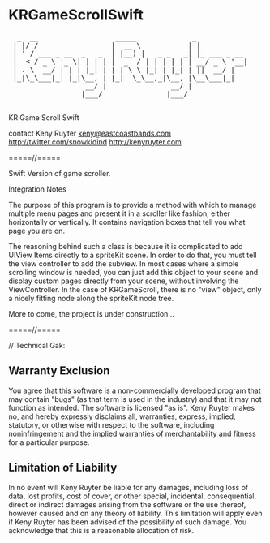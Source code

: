 # KRGameScrollSwift
<pre>
  _  __                  _____             _            
 | |/ /                 |  __ \           | |           
 | ' / ___ _ __  _   _  | |__) |   _ _   _| |_ ___ _ __ 
 |  < / _ \ '_ \| | | | |  _  / | | | | | | __/ _ \ '__|
 | . \  __/ | | | |_| | | | \ \ |_| | |_| | ||  __/ |   
 |_|\_\___|_| |_|\__, | |_|  \_\__,_|\__, |\__\___|_|   
                  __/ |               __/ |             
                 |___/               |___/              

</pre>
KR Game Scroll Swift

contact
Keny Ruyter keny@eastcoastbands.com
http://twitter.com/snowkidind
http://kenyruyter.com

=====//=====

Swift Version of game scroller.

Integration Notes

The purpose of this program is to provide a method with which to manage 
multiple menu pages and present it in a scroller like fashion, either 
horizontally or vertically. It contains navigation boxes that tell you what 
page you are on. 

The reasoning behind such a class is because it is complicated to add
UIView Items directly to a spriteKit scene. In order to do that, you must
tell the view controller to add the subview. In most cases where a simple
scrolling window is needed, you can just add this object to your scene
and display custom pages directly from your scene, without involving
the ViewController. In the case of KRGameScroll, there is no "view"
object, only a nicely fitting node along the spriteKit node tree.


More to come, the project is under construction...

=====//=====

// Technical Gak:

Warranty Exclusion
------------------
You agree that this software is a
non-commercially developed program that may contain "bugs" (as that
term is used in the industry) and that it may not function as intended.
The software is licensed "as is". Keny Ruyter makes no, and hereby expressly
disclaims all, warranties, express, implied, statutory, or otherwise
with respect to the software, including noninfringement and the implied
warranties of merchantability and fitness for a particular purpose.

Limitation of Liability
-----------------------
In no event will Keny Ruyter be liable for any damages, including loss of data,
lost profits, cost of cover, or other special, incidental,
consequential, direct or indirect damages arising from the software or
the use thereof, however caused and on any theory of liability. This
limitation will apply even if Keny Ruyter has been advised of the possibility
of such damage. You acknowledge that this is a reasonable allocation of
risk.




